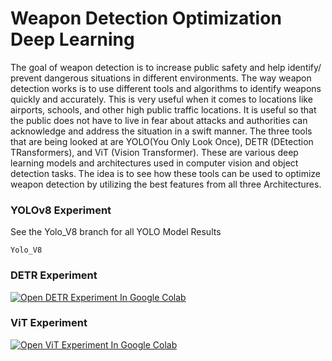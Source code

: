 # Weapon Detection Optimization Deep Learning

The goal of weapon detection is to increase public safety and help identify/ prevent dangerous situations in different environments. The way weapon detection works is to use different tools and algorithms to identify weapons quickly and accurately. This is very useful when it comes to locations like airports, schools, and other high public traffic locations. It is useful so that the public does not have to live in fear about attacks and authorities can acknowledge and address the situation in a swift manner. The three tools that are being looked at are YOLO(You Only Look Once), DETR (DEtection TRansformers), and ViT (Vision Transformer). These are various deep learning models and architectures used in computer vision and object detection tasks. The idea is to see how these tools can be used to optimize weapon detection by utilizing the best features from all three Architectures.

### YOLOv8 Experiment

See the Yolo_V8 branch for all YOLO Model Results

```
Yolo_V8

```

### DETR Experiment

[![Open DETR Experiment In Google Colab](https://colab.research.google.com/assets/colab-badge.svg)](https://colab.research.google.com/drive/15vMWPXiw4vEACOWLQXn3uurFuIU6SVNo?usp=sharing)

### ViT Experiment

[![Open ViT Experiment In Google Colab](https://colab.research.google.com/assets/colab-badge.svg)](https://colab.research.google.com/drive/1ZoxYl9VOkInYluf4I3AsJmvM3V-Tnwpv?usp=sharing)

